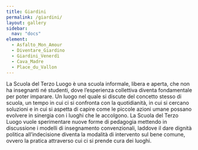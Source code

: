 ```yaml
---
title: Giardini
permalink: /giardini/
layout: gallery
sidebar: 
  nav: "docs"
element:
  - Asfalto_Mon_Amour
  - Diventare_Giardino 
  - Giardini_Venerdì 
  - Cava_Madre
  - Place_du_Vallon
---
```


La Scuola del Terzo Luogo è una scuola informale, libera e aperta, che non ha insegnanti né studenti, dove l’esperienza collettiva diventa fondamentale per poter imparare. Un luogo nel quale si discute del concetto stesso di scuola, un tempo in cui ci si confronta con la quotidianità, in cui si cercano soluzioni e in cui si aspetta di capire come le piccole azioni umane possano evolvere in sinergia con i luoghi che le accolgono. La Scuola del Terzo Luogo vuole sperimentare nuove forme di pedagogia mettendo in discussione i modelli di insegnamento convenzionali, laddove il dare dignità politica all’indecisione diventa la modalità di intervento sul bene comune, ovvero la pratica attraverso cui ci si prende cura dei luoghi.
